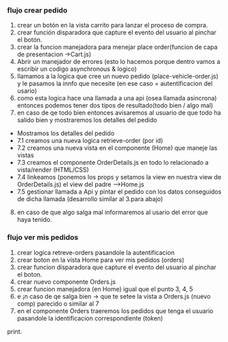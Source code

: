 ### flujo crear pedido  
1. crear un botón en la vista carrito para lanzar el proceso de compra.
2. crear función disparadora que capture el evento del usuario al pinchar el botón.
3. crear la funcion manejadora para menejar place order(funcion de capa de presentacion ->Cart.js)
4. Abrir un manejador de errores (esto lo hacemos porque dentro vamos a escribir un codigo asynchronous & logico)
5. llamamos a la logica que cree un nuevo pedido (place-vehicle-order.js) y le pasamos la innfo que necesite (en ese caso = autentificacion del usario)
6. como esta logica  hace una llamada a una api (osea llamada asincrona) entonces podemos tener dos tipos de resultado(todo bien / algo mal)
7. en caso de qe todo bien entonces avisaremos al usuario de que todo ha salido bien y mostraremos los detalles del pedido
- Mostramos los detalles del pedido
- 7.1 creamos una nueva logica retrieve-order (por id)
- 7.2 creamos una nueva vista en el componente (Home) que maneje las vistas
- 7.3 creamos el componente OrderDetails.js en todo lo relacionado a vista/render (HTML/CSS)
- 7.4 linkeamos (ponemos los props y setamos la view en nuestra view de OrderDetails.js) el view del padre -->Home.js
- 7.5 gestionar llamada a Api y pintar el pedido con los datos conseguidos de dicha llamada (desarrollo similar al 3.para abajo)
8. en caso de que algo salga mal informaremos al usario del error que haya tenido.


### flujo ver mis pedidos
1. crear logica retreve-orders pasandole la autentificacion 
2. crear boton en la vista Home para ver mis pedidos (orders)
3. crear funcion disparadora que capture el evento del usuario al pinchar el boton.
4. crear nuevo componente Orders.js
5. crear funcion manejadora (en Home) igual que el punto 3, 4, 5
6. e ¡n caso de qe salga bien -> que te setee la vista a Orders.js (nuevo comp) parecido o similar al 7
7. en el componente Orders traeremos los pedidos que tenga el usuario pasandole la identificacion correspondiente (token)

print.

